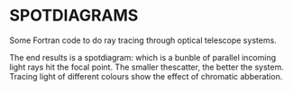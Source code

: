 # SPOTDIAGRAMS

Some Fortran code to do ray tracing through optical telescope systems.

The end results is a spotdiagram: which is a bunble of parallel incoming light rays hit the focal point. The smaller thescatter, the better the system. Tracing light of different colours show the effect of chromatic abberation.
